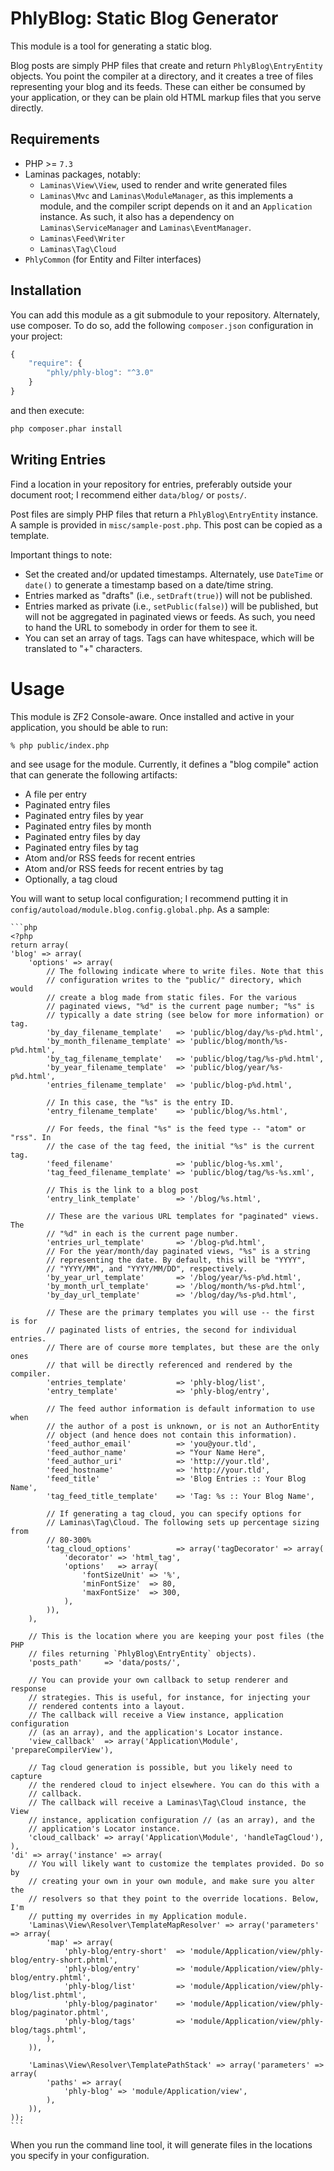 PhlyBlog: Static Blog Generator
===============================

This module is a tool for generating a static blog.

Blog posts are simply PHP files that create and return `PhlyBlog\EntryEntity`
objects. You point the compiler at a directory, and it creates a tree of files
representing your blog and its feeds. These can either be consumed by your
application, or they can be plain old HTML markup files that you serve
directly.

Requirements
------------

- PHP >= `7.3`
- Laminas packages, notably: 
  - `Laminas\View\View`, used to render and write generated files
  - `Laminas\Mvc` and `Laminas\ModuleManager`, as this implements a module, and the
    compiler script depends on it and an `Application` instance. As such, it also
    has a dependency on `Laminas\ServiceManager` and `Laminas\EventManager`.
  - `Laminas\Feed\Writer`
  - `Laminas\Tag\Cloud`
- `PhlyCommon` (for Entity and Filter interfaces)

Installation
------------

You can add this module as a git submodule to your repository. Alternately, use
composer. To do so, add the following `composer.json` configuration in your
project:

```js
{
    "require": {
        "phly/phly-blog": "^3.0"
    }
}
```

and then execute:

```bash
php composer.phar install
```

Writing Entries
---------------

Find a location in your repository for entries, preferably outside your document
root; I recommend either `data/blog/` or `posts/`.

Post files are simply PHP files that return a `PhlyBlog\EntryEntity` instance.
A sample is provided in `misc/sample-post.php`. This post can be copied as a
template.

Important things to note:

- Set the created and/or updated timestamps. Alternately, use `DateTime` or
  `date()` to generate a timestamp based on a date/time string.
- Entries marked as "drafts" (i.e., `setDraft(true)`) will not be published.
- Entries marked as private (i.e., `setPublic(false)`) will be published, but
  will not be aggregated in paginated views or feeds. As such, you need to hand
  the URL to somebody in order for them to see it.
- You can set an array of tags. Tags can have whitespace, which will be
  translated to "+" characters.

Usage
=====

This module is ZF2 Console-aware. Once installed and active in your
application, you should be able to run:

```bash
% php public/index.php
```

and see usage for the module. Currently, it defines a "blog compile" action
that can generate the following artifacts:

- A file per entry
- Paginated entry files
- Paginated entry files by year
- Paginated entry files by month
- Paginated entry files by day
- Paginated entry files by tag
- Atom and/or RSS feeds for recent entries
- Atom and/or RSS feeds for recent entries by tag
- Optionally, a tag cloud

You will want to setup local configuration; I recommend putting it in
`config/autoload/module.blog.config.global.php`. As a sample:

    ```php
    <?php
    return array(
    'blog' => array(
        'options' => array(
            // The following indicate where to write files. Note that this
            // configuration writes to the "public/" directory, which would
            // create a blog made from static files. For the various
            // paginated views, "%d" is the current page number; "%s" is
            // typically a date string (see below for more information) or tag.
            'by_day_filename_template'   => 'public/blog/day/%s-p%d.html',
            'by_month_filename_template' => 'public/blog/month/%s-p%d.html',
            'by_tag_filename_template'   => 'public/blog/tag/%s-p%d.html',
            'by_year_filename_template'  => 'public/blog/year/%s-p%d.html',
            'entries_filename_template'  => 'public/blog-p%d.html',

            // In this case, the "%s" is the entry ID.
            'entry_filename_template'    => 'public/blog/%s.html',

            // For feeds, the final "%s" is the feed type -- "atom" or "rss". In
            // the case of the tag feed, the initial "%s" is the current tag.
            'feed_filename'              => 'public/blog-%s.xml',
            'tag_feed_filename_template' => 'public/blog/tag/%s-%s.xml',
             
            // This is the link to a blog post
            'entry_link_template'        => '/blog/%s.html',

            // These are the various URL templates for "paginated" views. The
            // "%d" in each is the current page number.
            'entries_url_template'       => '/blog-p%d.html',
            // For the year/month/day paginated views, "%s" is a string
            // representing the date. By default, this will be "YYYY",
            // "YYYY/MM", and "YYYY/MM/DD", respectively.
            'by_year_url_template'       => '/blog/year/%s-p%d.html',
            'by_month_url_template'      => '/blog/month/%s-p%d.html',
            'by_day_url_template'        => '/blog/day/%s-p%d.html',

            // These are the primary templates you will use -- the first is for
            // paginated lists of entries, the second for individual entries.
            // There are of course more templates, but these are the only ones 
            // that will be directly referenced and rendered by the compiler.
            'entries_template'           => 'phly-blog/list',
            'entry_template'             => 'phly-blog/entry',

            // The feed author information is default information to use when
            // the author of a post is unknown, or is not an AuthorEntity
            // object (and hence does not contain this information).
            'feed_author_email'          => 'you@your.tld',
            'feed_author_name'           => "Your Name Here",
            'feed_author_uri'            => 'http://your.tld',
            'feed_hostname'              => 'http://your.tld',
            'feed_title'                 => 'Blog Entries :: Your Blog Name',
            'tag_feed_title_template'    => 'Tag: %s :: Your Blog Name',

            // If generating a tag cloud, you can specify options for
            // Laminas\Tag\Cloud. The following sets up percentage sizing from
            // 80-300%
            'tag_cloud_options'          => array('tagDecorator' => array(
                'decorator' => 'html_tag',
                'options'   => array(
                    'fontSizeUnit' => '%',
                    'minFontSize'  => 80,
                    'maxFontSize'  => 300,
                ),
            )),
        ),
        
        // This is the location where you are keeping your post files (the PHP
        // files returning `PhlyBlog\EntryEntity` objects).
        'posts_path'     => 'data/posts/',

        // You can provide your own callback to setup renderer and response
        // strategies. This is useful, for instance, for injecting your 
        // rendered contents into a layout.
        // The callback will receive a View instance, application configuration
        // (as an array), and the application's Locator instance.
        'view_callback'  => array('Application\Module', 'prepareCompilerView'),

        // Tag cloud generation is possible, but you likely need to capture
        // the rendered cloud to inject elsewhere. You can do this with a
        // callback.
        // The callback will receive a Laminas\Tag\Cloud instance, the View
        // instance, application configuration // (as an array), and the
        // application's Locator instance.
        'cloud_callback' => array('Application\Module', 'handleTagCloud'),
    ),
    'di' => array('instance' => array(
        // You will likely want to customize the templates provided. Do so by
        // creating your own in your own module, and make sure you alter the
        // resolvers so that they point to the override locations. Below, I'm
        // putting my overrides in my Application module.
        'Laminas\View\Resolver\TemplateMapResolver' => array('parameters' => array(
            'map' => array(
                'phly-blog/entry-short'  => 'module/Application/view/phly-blog/entry-short.phtml',
                'phly-blog/entry'        => 'module/Application/view/phly-blog/entry.phtml',
                'phly-blog/list'         => 'module/Application/view/phly-blog/list.phtml',
                'phly-blog/paginator'    => 'module/Application/view/phly-blog/paginator.phtml',
                'phly-blog/tags'         => 'module/Application/view/phly-blog/tags.phtml',
            ),
        )),

        'Laminas\View\Resolver\TemplatePathStack' => array('parameters' => array(
            'paths' => array(
                'phly-blog' => 'module/Application/view',
            ),
        )),
    ));
    ```

When you run the command line tool, it will generate files in the locations you
specify in your configuration.